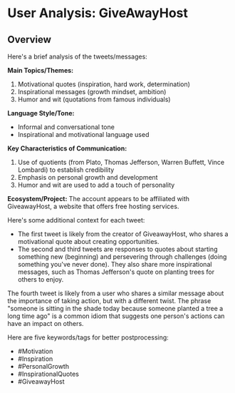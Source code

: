 # User Analysis: GiveAwayHost

## Overview

Here's a brief analysis of the tweets/messages:

**Main Topics/Themes:**

1. Motivational quotes (inspiration, hard work, determination)
2. Inspirational messages (growth mindset, ambition)
3. Humor and wit (quotations from famous individuals)

**Language Style/Tone:**

* Informal and conversational tone
* Inspirational and motivational language used

**Key Characteristics of Communication:**

1. Use of quotients (from Plato, Thomas Jefferson, Warren Buffett, Vince Lombardi) to establish credibility
2. Emphasis on personal growth and development
3. Humor and wit are used to add a touch of personality

**Ecosystem/Project:**
The account appears to be affiliated with GiveawayHost, a website that offers free hosting services.

Here's some additional context for each tweet:

* The first tweet is likely from the creator of GiveawayHost, who shares a motivational quote about creating opportunities.
* The second and third tweets are responses to quotes about starting something new (beginning) and persevering through challenges (doing something you've never done). They also share more inspirational messages, such as Thomas Jefferson's quote on planting trees for others to enjoy.

The fourth tweet is likely from a user who shares a similar message about the importance of taking action, but with a different twist. The phrase "someone is sitting in the shade today because someone planted a tree a long time ago" is a common idiom that suggests one person's actions can have an impact on others.

Here are five keywords/tags for better postprocessing:

* #Motivation
* #Inspiration
* #PersonalGrowth
* #InspirationalQuotes
* #GiveawayHost